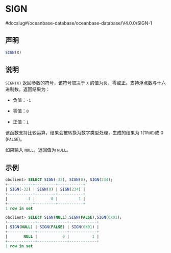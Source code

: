 SIGN 
=========================
#docslug#/oceanbase-database/oceanbase-database/V4.0.0/SIGN-1


声明 
-----------------------

```sql
SIGN(X)
```



说明 
-----------------------

`SIGN(X)` 返回参数的符号，该符号取决于 `X` 的值为负、零或正。支持浮点数与十六进制数。返回结果为：

* 负值：`-1`

  

* 零值：`0`

  

* 正值：`1`

  




该函数支持比较运算，结果会被转换为数字类型处理，生成的结果为 1(`TRUE`)或 0 (`FALSE`)。

如果输入 `NULL`，返回值为 `NULL`。

示例 
-----------------------

```sql
obclient> SELECT SIGN(-32), SIGN(0), SIGN(234);
+-----------+---------+-----------+
| SIGN(-32) | SIGN(0) | SIGN(234) |
+-----------+---------+-----------+
|        -1 |       0 |         1 |
+-----------+---------+-----------+
1 row in set 

obclient> SELECT SIGN(NULL),SIGN(FALSE),SIGN(0X01);
+------------+-------------+------------+
| SIGN(NULL) | SIGN(FALSE) | SIGN(0X01) |
+------------+-------------+------------+
|       NULL |           0 |          1 |
+------------+-------------+------------+
1 row in set 
```


